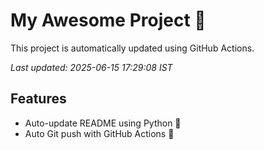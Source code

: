 # My Awesome Project 🚀

This project is automatically updated using GitHub Actions.

_Last updated: 2025-06-15 17:29:08 IST_

## Features
- Auto-update README using Python 🐍
- Auto Git push with GitHub Actions 🤖
